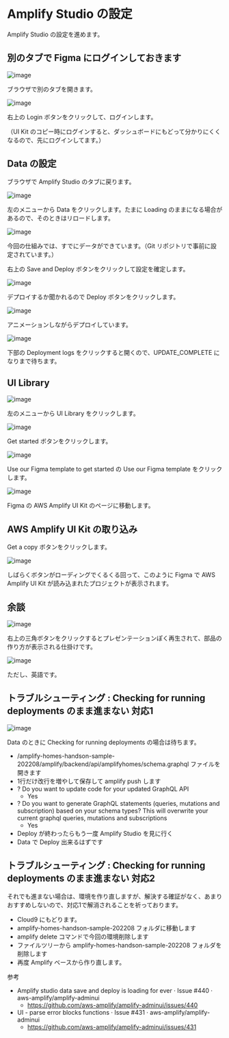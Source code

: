 # Amplify Studio の設定

Amplify Studio の設定を進めます。

## 別のタブで Figma にログインしておきます

![image](https://i.gyazo.com/a7824e2fcbc836a4f8cbd510e6d8bb92.png)

ブラウザで別のタブを開きます。

![image](https://i.gyazo.com/7f6371ba74ad93065884809a2477873f.png)

右上の Login ボタンをクリックして、ログインします。

（UI Kit のコピー時にログインすると、ダッシュボードにもどって分かりにくくなるので、先にログインしてます。）

## Data の設定

ブラウザで Amplify Studio のタブに戻ります。

![image](https://i.gyazo.com/56050a7f1df77b4d152a692210bd6c9c.png)

左のメニューから Data をクリックします。たまに Loading のままになる場合があるので、そのときはリロードします。

![image](https://i.gyazo.com/27987a8032239562df3e2f31280016d3.png)

今回の仕組みでは、すでにデータができています。（Git リポジトリで事前に設定されています。）

右上の Save and Deploy ボタンをクリックして設定を確定します。

![image](https://i.gyazo.com/2d0e712f7e832893ab74ce7a83a86bce.png)

デプロイするか聞かれるので Deploy ボタンをクリックします。

![image](https://i.gyazo.com/2029ef38d3602791267c79322dcf881f.png)

アニメーションしながらデプロイしています。

![image](https://i.gyazo.com/4d4dc865c8cc93d53a9804d80d736cac.png)

下部の Deployment logs をクリックすると開くので、UPDATE_COMPLETE になりまで待ちます。

## UI Library

![image](https://i.gyazo.com/d9c74635961e3ef9e374e2ed7bb63d76.png)

左のメニューから UI Library をクリックします。

![image](https://i.gyazo.com/d94ed8b58650bb6d82b5452563c2ada7.png)

Get started ボタンをクリックします。

![image](https://i.gyazo.com/e76447620321ce39787f55ca9d148bfb.png)

Use our Figma template to get started の Use our Figma template をクリックします。

![image](https://i.gyazo.com/bb57e7230dd536be884a5692f70d9dda.png)

Figma の AWS Amplify UI Kit のページに移動します。

## AWS Amplify UI Kit の取り込み

Get a copy ボタンをクリックします。

![image](https://i.gyazo.com/5747155663755067a29cb071063a66d9.png)

しばらくボタンがローディングでくるくる回って、このように Figma で AWS Amplify UI Kit が読み込まれたプロジェクトが表示されます。

## 余談

![image](https://i.gyazo.com/28019e3e8be858cee99a708f5b1eb985.png)

右上の三角ボタンをクリックするとプレゼンテーションぽく再生されて、部品の作り方が表示される仕掛けです。

![image](https://i.gyazo.com/c78fcc631102717ad4b9e642b4217b46.png)

ただし、英語です。

## トラブルシューティング : Checking for running deployments のまま進まない 対応1

![image](https://i.gyazo.com/a2c7d615056e9b31377f155acc311d4d.png)

Data のときに Checking for running deployments の場合は待ちます。

- /amplify-homes-handson-sample-202208/amplify/backend/api/amplifyhomes/schema.graphql ファイルを開きます
- 1行だけ改行を増やして保存して amplify push します
- ? Do you want to update code for your updated GraphQL API
  - Yes
- ? Do you want to generate GraphQL statements (queries, mutations and subscription) based on your schema types?
This will overwrite your current graphql queries, mutations and subscriptions
  - Yes
- Deploy が終わったらもう一度 Amplify Studio を見に行く
- Data で Deploy 出来るはずです

## トラブルシューティング : Checking for running deployments のまま進まない 対応2

それでも進まない場合は、環境を作り直しますが、解決する確証がなく、あまりおすすめしないので、対応1で解消されることを祈っております。

- Cloud9 にもどります。
- amplify-homes-handson-sample-202208 フォルダに移動します
- amplify delete コマンドで今回の環境削除します
- ファイルツリーから amplify-homes-handson-sample-202208 フォルダを削除します
- 再度 Amplify ベースから作り直します。

参考

- Amplify studio data save and deploy is loading for ever · Issue #440 · aws-amplify/amplify-adminui
  - https://github.com/aws-amplify/amplify-adminui/issues/440
- UI - parse error blocks functions · Issue #431 · aws-amplify/amplify-adminui
  - https://github.com/aws-amplify/amplify-adminui/issues/431


